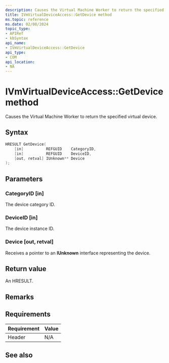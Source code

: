 ```yaml
---
description: Causes the Virtual Machine Worker to return the specified virtual device.
title: IVmVirtualDeviceAccess::GetDevice method
ms.topic: reference
ms.date: 02/08/2024
topic_type: 
- APIRef
- kbSyntax
api_name: 
- IVmVirtualDeviceAccess::GetDevice
api_type: 
- COM
api_location: 
- NA
---
```


# IVmVirtualDeviceAccess::GetDevice method

Causes the Virtual Machine Worker to return the specified virtual device.

## Syntax


```C++
HRESULT GetDevice(
    [in]          REFGUID    CategoryID,
    [in]          REFGUID    DeviceID,
    [out, retval] IUnknown** Device
);

```



## Parameters

### CategoryID [in]

The device category ID.

### DeviceID [in]

The device instance ID.

### Device [out, retval]

Receives a pointer to an **IUnknown** interface representing the device.


## Return value

An HRESULT.

## Remarks 




## Requirements



| Requirement | Value |
|-------------------|----------------------------------------------------------------------------------------|
| Header | N/A    |




## See also



 

 
